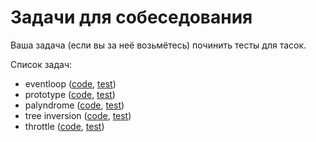 # Задачи для собеседования

Ваша задача (если вы за неё возьмётесь) починить тесты для тасок.

Список задач:

- eventloop ([code](./tasks/task-1.js), [test](./tasks/task-1.test.js))
- prototype ([code](./tasks/task-2.js), [test](./tasks/task-2.test.js))
- palyndrome ([code](./tasks/task-3.js), [test](./tasks/task-3.test.js))
- tree inversion ([code](./tasks/task-4.js), [test](./tasks/task-4.test.js))
- throttle ([code](./tasks/task-5.js), [test](./tasks/task-5.test.js))
